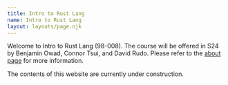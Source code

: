 ```yaml
---
title: Intro to Rust Lang
name: Intro to Rust Lang
layout: layouts/page.njk
---
```

Welcome to Intro to Rust Lang (98-008). The course will be offered in S24 by Benjamin Owad, Connor Tsui, and David Rudo. Please refer to the [about page](/about) for more information.

The contents of this website are currently under construction.
